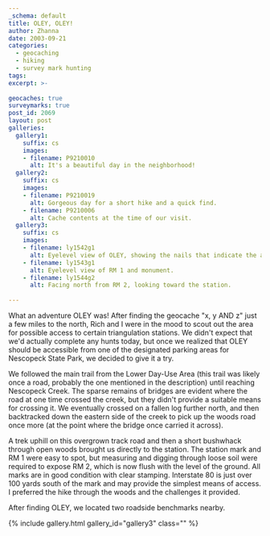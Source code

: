 ```yaml
---
_schema: default
title: OLEY, OLEY!
author: Zhanna
date: 2003-09-21
categories:
  - geocaching
  - hiking
  - survey mark hunting
tags:
excerpt: >- 
  
geocaches: true
surveymarks: true
post_id: 2069
layout: post  
galleries:
  gallery1:
    suffix: cs
    images:
    - filename: P9210010
      alt: It's a beautiful day in the neighborhood!   
  gallery2:
    suffix: cs
    images:
    - filename: P9210019
      alt: Gorgeous day for a short hike and a quick find.  
    - filename: P9210006
      alt: Cache contents at the time of our visit.     
  gallery3:
    suffix: cs
    images:
    - filename: ly1542g1
      alt: Eyelevel view of OLEY, showing the nails that indicate the approximate directions of the RMs.
    - filename: ly1543g1
      alt: Eyelevel view of RM 1 and monument.    
    - filename: ly1544g2
      alt: Facing north from RM 2, looking toward the station.            
                 
---
```


What an adventure OLEY was! After finding the geocache "x, y AND z" just a few miles to the north, Rich and I were in the mood to scout out the area for possible access to certain triangulation stations. We didn't expect that we'd actually complete any hunts today, but once we realized that OLEY should be accessible from one of the designated parking areas for Nescopeck State Park, we decided to give it a try. 

We followed the main trail from the Lower Day-Use Area (this trail was likely once a road, probably the one mentioned in the description) until reaching Nescopeck Creek. The sparse remains of bridges are evident where the road at one time crossed the creek, but they didn't provide a suitable means for crossing it. We eventually crossed on a fallen log further north, and then backtracked down the eastern side of the creek to pick up the woods road once more (at the point where the bridge once carried it across). 

A trek uphill on this overgrown track road and then a short bushwhack through open woods brought us directly to the station. The station mark and RM 1 were easy to spot, but measuring and digging through loose soil were required to expose RM 2, which is now flush with the level of the ground. All marks are in good condition with clear stamping. Interstate 80 is just over 100 yards south of the mark and may provide the simplest means of access. I preferred the hike through the woods and the challenges it provided.

After finding OLEY, we located two roadside benchmarks nearby.

{% include gallery.html gallery_id="gallery3" class="" %}